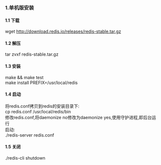 ### 1.单机版安装  
#### 1.1 下载  
wget http://download.redis.io/releases/redis-stable.tar.gz  
#### 1.2 解压  
tar zvxf redis-stable.tar.gz  
#### 1.3 安装  
make && make test  
make install PREFIX=/usr/local/redis  
#### 1.4 启动  
将redis.conf拷贝到redis的安装目录下:  
cp redis.conf /usr/local/redis/bin  
修改redis.conf,将daemonize no修改为daemonize yes,使用守护进程,即后台运行  
启动:  
./redis-server redis.conf  
#### 1.5 关闭  
./redis-cli shutdown
